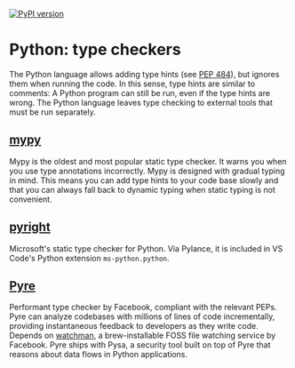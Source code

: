 [![PyPI version](https://badge.fury.io/py/dsp-tools.svg)](https://badge.fury.io/py/dsp-tools)

# Python: type checkers

The Python language allows adding type hints (see [PEP 484](http://www.python.org/dev/peps/pep-0484/)), 
but ignores them when running the code.
In this sense, type hints are similar to comments:
A Python program can still be run, even if the type hints are wrong.
The Python language leaves type checking to external tools that must be run separately.

## [mypy](https://pypi.org/project/mypy/)

Mypy is the oldest and most popular static type checker.
It warns you when you use type annotations incorrectly.
Mypy is designed with gradual typing in mind. 
This means you can add type hints to your code base slowly 
and that you can always fall back to dynamic typing when static typing is not convenient.

## [pyright](https://github.com/microsoft/pyright)

Microsoft's static type checker for Python.
Via Pylance, it is included in VS Code's Python extension `ms-python.python`.

## [Pyre](https://pypi.org/project/pyre-check/)

Performant type checker by Facebook, compliant with the relevant PEPs.
Pyre can analyze codebases with millions of lines of code incrementally,
providing instantaneous feedback to developers as they write code.
Depends on [watchman](https://facebook.github.io/watchman/), 
a brew-installable FOSS file watching service by Facebook.
Pyre ships with Pysa, a security tool built on top of Pyre that reasons about data flows in Python applications. 
